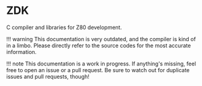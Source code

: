 # ZDK
C compiler and libraries for Z80 development.

!!! warning
    This documentation is very outdated, and the compiler is kind of in a limbo. Please directly refer to the source codes for the most accurate information.

!!! note
    This documentation is a work in progress. If anything's missing, feel free to open an issue or a pull request. Be sure to watch out for duplicate issues and pull requests, though!
